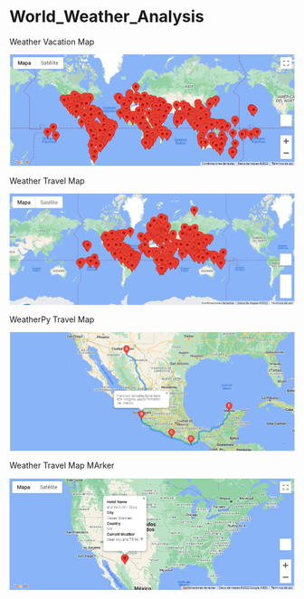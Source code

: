 # World_Weather_Analysis

Weather Vacation Map

![image](https://github.com/RodrigoCR25/World_Weather_Analysis/blob/main/Weather_vacation_map.png)

Weather Travel Map

![image](https://github.com/RodrigoCR25/World_Weather_Analysis/blob/main/Weather_travel_map.png)

WeatherPy Travel Map

![image](https://github.com/RodrigoCR25/World_Weather_Analysis/blob/main/WeatherPy_travel_map.png)

Weather Travel Map MArker

![image](https://github.com/RodrigoCR25/World_Weather_Analysis/blob/main/Weather_travel_map_marker.png)

